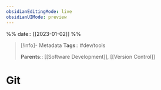 ```yaml
---
obsidianEditingMode: live
obsidianUIMode: preview
---
```

%%
date:: [[2023-01-02]]
%%

> [!info]- Metadata
> **Tags**:: #dev/tools
> 
> **Parents**:: [[Software Development]], [[Version Control]]

# Git
